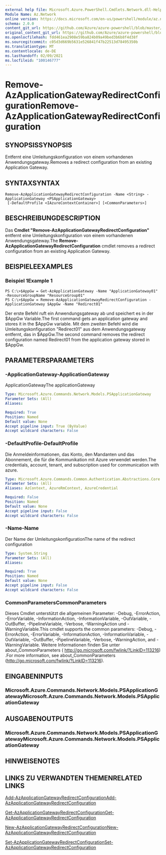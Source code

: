 ```yaml
---
external help file: Microsoft.Azure.PowerShell.Cmdlets.Network.dll-Help.xml
Module Name: Az.Network
online version: https://docs.microsoft.com/en-us/powershell/module/az.network/remove-azapplicationgatewayredirectconfiguration
schema: 2.0.0
content_git_url: https://github.com/Azure/azure-powershell/blob/master/src/Network/Network/help/Remove-AzApplicationGatewayRedirectConfiguration.md
original_content_git_url: https://github.com/Azure/azure-powershell/blob/master/src/Network/Network/help/Remove-AzApplicationGatewayRedirectConfiguration.md
ms.openlocfilehash: fdd461ea2908e59ba824b09a49bed3b6b8f4d38f
ms.sourcegitcommit: c05d3d669b5631e526841f47b22513d78495350b
ms.translationtype: MT
ms.contentlocale: de-DE
ms.lasthandoff: 02/09/2021
ms.locfileid: "100146777"
---
```

# <span data-ttu-id="7ea75-101">Remove-AzApplicationGatewayRedirectConfiguration</span><span class="sxs-lookup"><span data-stu-id="7ea75-101">Remove-AzApplicationGatewayRedirectConfiguration</span></span>

## <span data-ttu-id="7ea75-102">SYNOPSIS</span><span class="sxs-lookup"><span data-stu-id="7ea75-102">SYNOPSIS</span></span>
<span data-ttu-id="7ea75-103">Entfernt eine Umleitungskonfiguration von einem vorhandenen Anwendungsgateway.</span><span class="sxs-lookup"><span data-stu-id="7ea75-103">Removes a redirect configuration from an existing Application Gateway.</span></span>

## <span data-ttu-id="7ea75-104">SYNTAX</span><span class="sxs-lookup"><span data-stu-id="7ea75-104">SYNTAX</span></span>

```
Remove-AzApplicationGatewayRedirectConfiguration -Name <String> -ApplicationGateway <PSApplicationGateway>
 [-DefaultProfile <IAzureContextContainer>] [<CommonParameters>]
```

## <span data-ttu-id="7ea75-105">BESCHREIBUNG</span><span class="sxs-lookup"><span data-stu-id="7ea75-105">DESCRIPTION</span></span>
<span data-ttu-id="7ea75-106">Das **Cmdlet "Remove-AzApplicationGatewayRedirectConfiguration"** entfernt eine Umleitungskonfiguration von einem vorhandenen Anwendungsgateway.</span><span class="sxs-lookup"><span data-stu-id="7ea75-106">The **Remove-AzApplicationGatewayRedirectConfiguration** cmdlet removes a redirect configuration from an existing Application Gateway.</span></span>

## <span data-ttu-id="7ea75-107">BEISPIELE</span><span class="sxs-lookup"><span data-stu-id="7ea75-107">EXAMPLES</span></span>

### <span data-ttu-id="7ea75-108">Beispiel 1</span><span class="sxs-lookup"><span data-stu-id="7ea75-108">Example 1</span></span>
```
PS C:\>$AppGw = Get-AzApplicationGateway -Name "ApplicationGateway01" -ResourceGroupName "ResourceGroup01"
PS C:\>$AppGw = Remove-AzApplicationGatewayRedirectConfiguration -ApplicationGateway $AppGw -Name "Redirect01"
```

<span data-ttu-id="7ea75-109">Der erste Befehl ruft ein Anwendungsgateway ab und speichert es in der $AppGw Variable.</span><span class="sxs-lookup"><span data-stu-id="7ea75-109">The first command gets an application gateway and stores it in the $AppGw variable.</span></span>
<span data-ttu-id="7ea75-110">Mit dem zweiten Befehl wird die Umleitungskonfiguration "Redirect01" aus dem Anwendungsgateway entfernt, das in $AppGw.</span><span class="sxs-lookup"><span data-stu-id="7ea75-110">The second command removes the redirect configuration named Redirect01 from the application gateway stored in $AppGw.</span></span>

## <span data-ttu-id="7ea75-111">PARAMETERS</span><span class="sxs-lookup"><span data-stu-id="7ea75-111">PARAMETERS</span></span>

### <span data-ttu-id="7ea75-112">-ApplicationGateway</span><span class="sxs-lookup"><span data-stu-id="7ea75-112">-ApplicationGateway</span></span>
<span data-ttu-id="7ea75-113">ApplicationGateway</span><span class="sxs-lookup"><span data-stu-id="7ea75-113">The applicationGateway</span></span>

```yaml
Type: Microsoft.Azure.Commands.Network.Models.PSApplicationGateway
Parameter Sets: (All)
Aliases:

Required: True
Position: Named
Default value: None
Accept pipeline input: True (ByValue)
Accept wildcard characters: False
```

### <span data-ttu-id="7ea75-114">-DefaultProfile</span><span class="sxs-lookup"><span data-stu-id="7ea75-114">-DefaultProfile</span></span>
<span data-ttu-id="7ea75-115">Die Anmeldeinformationen, das Konto, den Mandanten und das Abonnement, die für die Kommunikation mit Azure verwendet werden.</span><span class="sxs-lookup"><span data-stu-id="7ea75-115">The credentials, account, tenant, and subscription used for communication with azure.</span></span>

```yaml
Type: Microsoft.Azure.Commands.Common.Authentication.Abstractions.Core.IAzureContextContainer
Parameter Sets: (All)
Aliases: AzContext, AzureRmContext, AzureCredential

Required: False
Position: Named
Default value: None
Accept pipeline input: False
Accept wildcard characters: False
```

### <span data-ttu-id="7ea75-116">-Name</span><span class="sxs-lookup"><span data-stu-id="7ea75-116">-Name</span></span>
<span data-ttu-id="7ea75-117">Der Name der Umleitungskonfiguration</span><span class="sxs-lookup"><span data-stu-id="7ea75-117">The name of the redirect configuration</span></span>

```yaml
Type: System.String
Parameter Sets: (All)
Aliases:

Required: True
Position: Named
Default value: None
Accept pipeline input: False
Accept wildcard characters: False
```

### <span data-ttu-id="7ea75-118">CommonParameters</span><span class="sxs-lookup"><span data-stu-id="7ea75-118">CommonParameters</span></span>
<span data-ttu-id="7ea75-119">Dieses Cmdlet unterstützt die allgemeinen Parameter: -Debug, -ErrorAction, -ErrorVariable, -InformationAction, -InformationVariable, -OutVariable, -OutBuffer, -PipelineVariable, -Verbose, -WarningAction und -WarningVariable.</span><span class="sxs-lookup"><span data-stu-id="7ea75-119">This cmdlet supports the common parameters: -Debug, -ErrorAction, -ErrorVariable, -InformationAction, -InformationVariable, -OutVariable, -OutBuffer, -PipelineVariable, -Verbose, -WarningAction, and -WarningVariable.</span></span> <span data-ttu-id="7ea75-120">Weitere Informationen finden Sie unter about_CommonParameters ( http://go.microsoft.com/fwlink/?LinkID=113216) .</span><span class="sxs-lookup"><span data-stu-id="7ea75-120">For more information, see about_CommonParameters (http://go.microsoft.com/fwlink/?LinkID=113216).</span></span>

## <span data-ttu-id="7ea75-121">EINGABEN</span><span class="sxs-lookup"><span data-stu-id="7ea75-121">INPUTS</span></span>

### <span data-ttu-id="7ea75-122">Microsoft.Azure.Commands.Network.Models.PSApplicationGateway</span><span class="sxs-lookup"><span data-stu-id="7ea75-122">Microsoft.Azure.Commands.Network.Models.PSApplicationGateway</span></span>

## <span data-ttu-id="7ea75-123">AUSGABEN</span><span class="sxs-lookup"><span data-stu-id="7ea75-123">OUTPUTS</span></span>

### <span data-ttu-id="7ea75-124">Microsoft.Azure.Commands.Network.Models.PSApplicationGateway</span><span class="sxs-lookup"><span data-stu-id="7ea75-124">Microsoft.Azure.Commands.Network.Models.PSApplicationGateway</span></span>

## <span data-ttu-id="7ea75-125">HINWEISE</span><span class="sxs-lookup"><span data-stu-id="7ea75-125">NOTES</span></span>

## <span data-ttu-id="7ea75-126">LINKS ZU VERWANDTEN THEMEN</span><span class="sxs-lookup"><span data-stu-id="7ea75-126">RELATED LINKS</span></span>

[<span data-ttu-id="7ea75-127">Add-AzApplicationGatewayRedirectConfiguration</span><span class="sxs-lookup"><span data-stu-id="7ea75-127">Add-AzApplicationGatewayRedirectConfiguration</span></span>](./Add-AzApplicationGatewayRedirectConfiguration.md)

[<span data-ttu-id="7ea75-128">Get-AzApplicationGatewayRedirectConfiguration</span><span class="sxs-lookup"><span data-stu-id="7ea75-128">Get-AzApplicationGatewayRedirectConfiguration</span></span>](./Get-AzApplicationGatewayRedirectConfiguration.md)

[<span data-ttu-id="7ea75-129">New-AzApplicationGatewayRedirectConfiguration</span><span class="sxs-lookup"><span data-stu-id="7ea75-129">New-AzApplicationGatewayRedirectConfiguration</span></span>](./New-AzApplicationGatewayRedirectConfiguration.md)

[<span data-ttu-id="7ea75-130">Set-AzApplicationGatewayRedirectConfiguration</span><span class="sxs-lookup"><span data-stu-id="7ea75-130">Set-AzApplicationGatewayRedirectConfiguration</span></span>](./Set-AzApplicationGatewayRedirectConfiguration.md)
